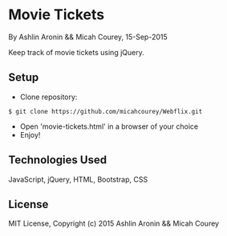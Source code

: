 Movie Tickets
==========

By Ashlin Aronin && Micah Courey, 15-Sep-2015

Keep track of movie tickets using jQuery.

Setup
----------
* Clone repository:
```console
$ git clone https://github.com/micahcourey/Webflix.git
```
* Open 'movie-tickets.html' in a browser of your choice
* Enjoy!

Technologies Used
----------
JavaScript, jQuery, HTML, Bootstrap, CSS

License
----------
MIT License, Copyright (c) 2015 Ashlin Aronin && Micah Courey
